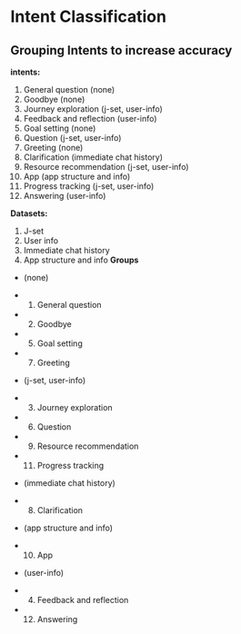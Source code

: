 # Intent Classification

## Grouping Intents to increase accuracy
**intents:**
1. General question (none)
2. Goodbye (none)
3. Journey exploration (j-set, user-info)
4. Feedback and reflection (user-info)
5. Goal setting (none)
6. Question (j-set, user-info)
7. Greeting (none)
8. Clarification (immediate chat history)
9. Resource recommendation (j-set, user-info)
10. App (app structure and info)
11. Progress tracking (j-set, user-info)
12. Answering (user-info)

**Datasets:**
1. J-set
2. User info
3. Immediate chat history
4. App structure and info
**Groups**
- (none)
- 1. General question
- 2. Goodbye
- 5. Goal setting
- 7. Greeting

- (j-set, user-info)
- 3. Journey exploration
- 6. Question
- 9. Resource recommendation
- 11. Progress tracking

- (immediate chat history)
- 8. Clarification

- (app structure and info)
- 10. App

- (user-info)
- 4. Feedback and reflection
- 12. Answering


